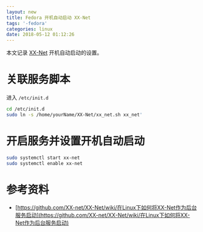 ```yaml
---
layout: new
title: Fedora 开机自动启动 XX-Net
tags: '-fedora'
categories: linux
date: 2018-05-12 01:12:26
---
```



本文记录 [XX-Net](http://localhost:4000/2016/02/04/latest-free-vpn/) 开机自动启动的设置。

<!-- more -->

# 关联服务脚本

进入 `/etc/init.d`

```bash
cd /etc/init.d
sudo ln -s /home/yourName/XX-Net/xx_net.sh xx_net'
```

# 开启服务并设置开机自动启动

```bash
sudo systemctl start xx-net
sudo systemctl enable xx-net
```

# 参考资料

* [https://github.com/XX-net/XX-Net/wiki/在Linux下如何将XX-Net作为后台服务启动](https://github.com/XX-net/XX-Net/wiki/在Linux下如何将XX-Net作为后台服务启动)
